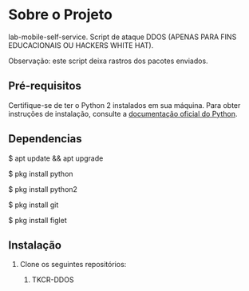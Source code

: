 # Sobre o Projeto

lab-mobile-self-service. Script de ataque DDOS (APENAS PARA FINS EDUCACIONAIS OU HACKERS WHITE HAT).

Observação: este script deixa rastros dos pacotes enviados.

## Pré-requisitos

Certifique-se de ter o Python 2 instalados em sua máquina. Para obter instruções de instalação, consulte a [documentação oficial do Python](https://www.python.org/downloads/release/python-2718/).

## Dependencias

$ apt update && apt upgrade

$ pkg install python

$ pkg install python2

$ pkg install git

$ pkg install figlet

## Instalação

1. Clone os seguintes repositórios:
    
    1. TKCR-DDOS
